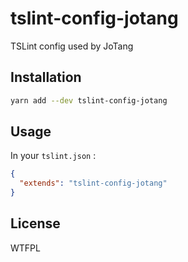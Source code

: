# tslint-config-jotang
TSLint config used by JoTang

## Installation
```bash
yarn add --dev tslint-config-jotang
```

## Usage
In your `tslint.json` :
```json
{
  "extends": "tslint-config-jotang"
}
```

## License
WTFPL